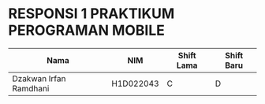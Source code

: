 # RESPONSI 1 PRAKTIKUM PEROGRAMAN MOBILE
| Nama                     | NIM          | Shift Lama | Shift Baru |
|--------------------------|--------------|------------|------------|
| Dzakwan Irfan Ramdhani   | H1D022043    | C          | D          |

